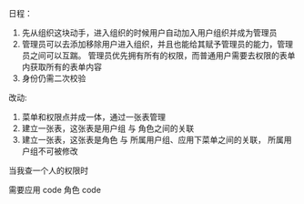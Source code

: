 日程：

1. 先从组织这块动手，进入组织的时候用户自动加入用户组织并成为管理员
2. 管理员可以去添加移除用户进入组织，并且也能给其赋予管理员的能力，管理员之间可以互踹。 管理员优先拥有所有的权限，而普通用户需要去权限的表单内获取所有的表单内容
3. 身份仍需二次校验

改动:

1. 菜单和权限点并成一体，通过一张表管理
2. 建立一张表，这张表是用户组 与 角色之间的关联
3. 建立一张表，这张表是角色 与 所属用户组、应用下菜单之间的关联， 所属用户组不可被修改

当我查一个人的权限时

需要应用 code 角色 code
